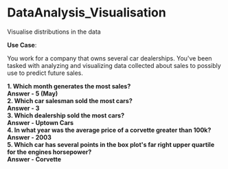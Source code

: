 # DataAnalysis_Visualisation
 Visualise distributions in the data

**Use Case**:

You work for a company that owns several car dealerships. You've been tasked with analyzing and visualizing data collected about sales to possibly use to predict future sales.

**1. Which month generates the most sales? \
Answer - 5 (May) \
2. Which car salesman sold the most cars?\
Answer - 3 \
3. Which dealership sold the most cars?\
Answer - Uptown Cars \
4. In what year was the average price of a corvette greater than 100k?\
Answer - 2003 \
5. Which car has several points in the box plot's far right upper quartile for the engines horsepower? \
Answer - Corvette**
